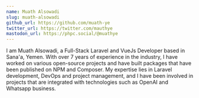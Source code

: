```yaml
---
name: Muath Alsowadi
slug: muath-alsowadi
github_url: https://github.com/muath-ye
twitter_url: https://twitter.com/mauthye
mastodon_url: https://phpc.social/@muathye
---
```


I am Muath Alsowadi, a Full-Stack Laravel and VueJs Developer based in Sana'a, Yemen. With over 7 years of experience in the industry, I have worked on various open-source projects and have built packages that have been published on NPM and Composer. My expertise lies in Laravel development, DevOps and project management, and I have been involved in projects that are integrated with technologies such as OpenAI and Whatsapp business.


